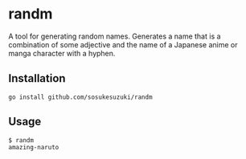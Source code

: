 # randm

A tool for generating random names. Generates a name that is a combination of some adjective and the name of a Japanese anime or manga character with a hyphen.

## Installation

```
go install github.com/sosukesuzuki/randm
```

## Usage

```sh
$ randm
amazing-naruto
```
